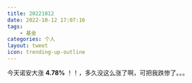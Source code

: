 ```yaml
---
title: 20221012
date: 2022-10-12 17:07:16
tags:
    - 基金
categories: 个人
layout: tweet
icon: trending-up-outline
---
```


今天诺安大涨 **4.78%** ！！，多久没这么涨了啊，可把我跌惨了。。。